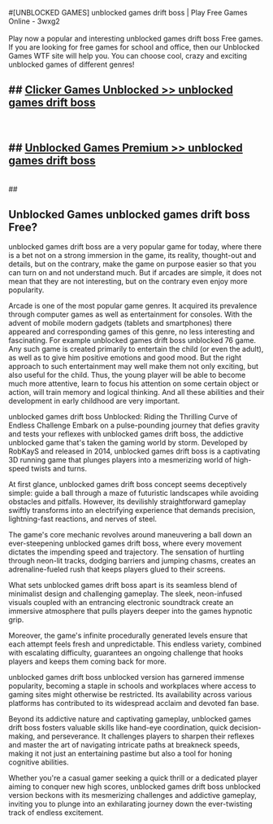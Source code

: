 #[UNBLOCKED GAMES] unblocked games drift boss | Play Free Games Online - 3wxg2 <br>
<br>
Play now a popular and interesting unblocked games drift boss Free games. If you are looking for free games for school and office, then our Unblocked Games WTF site will help you. You can choose cool, crazy and exciting unblocked games of different genres!


## ##  [Clicker Games Unblocked >> unblocked games drift boss](http://freeplayer.one?title=unblocked_games_drift_boss&ref=22)
  <br>

##  ## [Unblocked Games Premium >> unblocked games drift boss](http://freeplayer.one?title=unblocked_games_drift_boss&ref=22)
  <br>
  ##



## Unblocked Games unblocked games drift boss Free?

unblocked games drift boss are a very popular game for today, where there is a bet not on a strong immersion in the game, its reality, thought-out and details, but on the contrary, make the game on purpose easier so that you can turn on and not understand much. But if arcades are simple, it does not mean that they are not interesting, but on the contrary even enjoy more popularity.

Arcade is one of the most popular game genres. It acquired its prevalence through computer games as well as entertainment for consoles. With the advent of mobile modern gadgets (tablets and smartphones) there appeared and corresponding games of this genre, no less interesting and fascinating. For example unblocked games drift boss unblocked 76 game. Any such game is created primarily to entertain the child (or even the adult), as well as to give him positive emotions and good mood. But the right approach to such entertainment may well make them not only exciting, but also useful for the child. Thus, the young player will be able to become much more attentive, learn to focus his attention on some certain object or action, will train memory and logical thinking. And all these abilities and their development in early childhood are very important.

unblocked games drift boss Unblocked: Riding the Thrilling Curve of Endless Challenge
Embark on a pulse-pounding journey that defies gravity and tests your reflexes with unblocked games drift boss, the addictive unblocked game that's taken the gaming world by storm. Developed by RobKayS and released in 2014, unblocked games drift boss is a captivating 3D running game that plunges players into a mesmerizing world of high-speed twists and turns.

At first glance, unblocked games drift boss concept seems deceptively simple: guide a ball through a maze of futuristic landscapes while avoiding obstacles and pitfalls. However, its devilishly straightforward gameplay swiftly transforms into an electrifying experience that demands precision, lightning-fast reactions, and nerves of steel.

The game's core mechanic revolves around maneuvering a ball down an ever-steepening unblocked games drift boss, where every movement dictates the impending speed and trajectory. The sensation of hurtling through neon-lit tracks, dodging barriers and jumping chasms, creates an adrenaline-fueled rush that keeps players glued to their screens.

What sets unblocked games drift boss apart is its seamless blend of minimalist design and challenging gameplay. The sleek, neon-infused visuals coupled with an entrancing electronic soundtrack create an immersive atmosphere that pulls players deeper into the games hypnotic grip.

Moreover, the game's infinite procedurally generated levels ensure that each attempt feels fresh and unpredictable. This endless variety, combined with escalating difficulty, guarantees an ongoing challenge that hooks players and keeps them coming back for more.

unblocked games drift boss unblocked version has garnered immense popularity, becoming a staple in schools and workplaces where access to gaming sites might otherwise be restricted. Its availability across various platforms has contributed to its widespread acclaim and devoted fan base.

Beyond its addictive nature and captivating gameplay, unblocked games drift boss fosters valuable skills like hand-eye coordination, quick decision-making, and perseverance. It challenges players to sharpen their reflexes and master the art of navigating intricate paths at breakneck speeds, making it not just an entertaining pastime but also a tool for honing cognitive abilities.

Whether you're a casual gamer seeking a quick thrill or a dedicated player aiming to conquer new high scores, unblocked games drift boss unblocked version beckons with its mesmerizing challenges and addictive gameplay, inviting you to plunge into an exhilarating journey down the ever-twisting track of endless excitement.